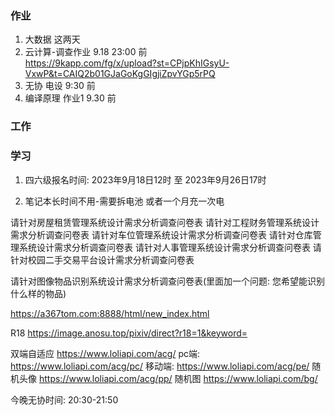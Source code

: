 ### 作业
1. 大数据   这两天
2. 云计算-调查作业   9.18 23:00 前   
https://9kapp.com/fg/x/upload?st=CPjpKhIGsyU-VxwP&t=CAIQ2b01GJaGoKgGIgjiZpvYGp5rPQ
3. 无协 电设  9:30 前
4. 编译原理  作业1 9.30 前



### 工作





### 学习
1. 四六级报名时间:
2023年9月18日12时 
至
2023年9月26日17时



2. 笔记本长时间不用-需要拆电池  或者一个月充一次电




请针对房屋租赁管理系统设计需求分析调查问卷表
请针对工程财务管理系统设计需求分析调查问卷表
请针对车位管理系统设计需求分析调查问卷表
请针对仓库管理系统设计需求分析调查问卷表
请针对人事管理系统设计需求分析调查问卷表
请针对校园二手交易平台设计需求分析调查问卷表


请针对图像物品识别系统设计需求分析调查问卷表(里面加一个问题: 您希望能识别什么样的物品)







https://a367tom.com:8888/html/new_index.html





R18
https://image.anosu.top/pixiv/direct?r18=1&keyword=

双端自适应
https://www.loliapi.com/acg/
pc端:
https://www.loliapi.com/acg/pc/
移动端:
https://www.loliapi.com/acg/pe/
随机头像
https://www.loliapi.com/acg/pp/
随机图
https://www.loliapi.com/bg/


今晚无协时间:
20:30-21:50